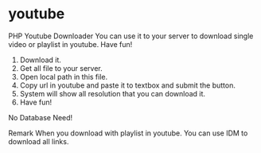 # youtube
PHP Youtube Downloader 
You can use it to your server to download single video or playlist in youtube. Have fun!
1. Download it.
2. Get all file to your server.
3. Open local path in this file.
4. Copy url in youtube and paste it to textbox and submit the button.
5. System will show all resolution that you can download it.
6. Have fun!

No Database Need!

Remark When you download with playlist in youtube. You can use IDM to download all links.

